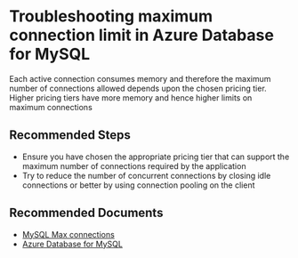 <properties
    pageTitle="Troubleshooting maximum connection limit in Azure Database for MySQL"
    description="Troubleshooting maximum connection limit in Azure Database for MySQL"
    service="microsoft.dbformysql"
    resource="servers"
    authors="sunilagarwal"
    ms.author="sunila"
    displayOrder="60"
    selfHelpType="generic"
    supportTopicIds="32640091"
    resourceTags="servers, databases"
    productPesIds="16221"
    cloudEnvironments="public"
    articleId="eb1a77db-8690-408d-a3a7-4b8ff48edd78"
/>

# Troubleshooting maximum connection limit in Azure Database for MySQL

Each active connection consumes memory and therefore the maximum number of connections allowed depends upon the chosen pricing tier. Higher pricing tiers have more  memory and hence higher limits on maximum connections

## **Recommended Steps**

* Ensure you have chosen the appropriate pricing tier that can support the maximum number of connections required by the application
* Try to reduce the number of concurrent connections by closing idle connections or better by using connection pooling on the client

## **Recommended Documents**

* [MySQL Max connections](https://docs.microsoft.com/azure/mysql/concepts-limits)<br> 
* [Azure Database for MySQL](https://docs.microsoft.com/azure/mysql/)

